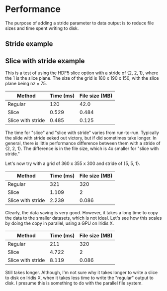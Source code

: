 # Performance

The purpose of adding a stride parameter to data output is to reduce file sizes and time spent writing to disk.

## Stride example

## Slice with stride example

This is a test of using the HDF5 slice option with a stride of {2, 2, 1}, where the 1 is the slice plane. The size of
the grid is 180 x 190 x 150, with the slice plane being nz = 75.

| Method            | Time (ms) | File size (MB) |
| ----------------- | --------- | -------------- |
| Regular           | 120       | 42.0           |
| Slice             | 0.529     | 0.484          |
| Slice with stride | 0.485     | 0.125          |

The time for "slice" and "slice with stride" varies from run-to-run. Typically the slide with stride eeked out victory,
but if did sometimes take longer. In general, there is little performance difference between them with a stride of
{2, 2, 1}. The difference is in the file size, which is 4x smaller for "slice with stride."

Let's now try with a grid of 360 x 355 x 300 and  stride of {5, 5, 1}.

| Method            | Time (ms) | File size (MB) |
| ----------------- | --------- | -------------- |
| Regular           | 321       | 320            |
| Slice             | 1.109     | 2              |
| Slice with stride | 2.239     | 0.086          |

Clearly, the data saving is very good. However, it takes a long time to copy the data to the smaller datasets, which is
not ideal. Let's see how this scales by doing the copy in parallel, using a GPU on Iridis X.

| Method            | Time (ms) | File size (MB) |
| ----------------- | --------- | -------------- |
| Regular           | 211       | 320            |
| Slice             | 4.722     | 2              |
| Slice with stride | 8.119     | 0.086          |

Still takes longer. Although, I'm not sure why it takes longer to write a slice to disk on Iridis X, when it takes less
time to write the "regular" output to disk. I presume this is something to do with the parallel file system.
